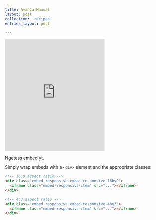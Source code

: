 ```yaml
---
title: Avanza Manual
layout: post
collection: 'recipes'
entries_layout: post

---
```

<div class="embed-responsive embed-responsive-16by9">
<iframe width="320" height="360" src="https://www.youtube-nocookie.com/embed/l2Of1-d5E5o?controls=0&" frameborder="0" allowfullscreen></iframe>
</div>

Ngetess embed yt.

Simply wrap embeds with a `<div>` element and the appropriate classes:

```html
<!-- 16:9 aspect ratio -->
<div class="embed-responsive embed-responsive-16by9">
  <iframe class="embed-responsive-item" src="..."></iframe>
</div>

<!-- 4:3 aspect ratio -->
<div class="embed-responsive embed-responsive-4by3">
  <iframe class="embed-responsive-item" src="..."></iframe>
</div>
```
